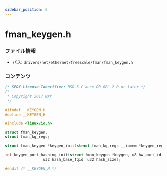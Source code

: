 ```yaml
---
sidebar_position: 6
---
```

# fman_keygen.h

### ファイル情報

- パス: `drivers/net/ethernet/freescale/fman/fman_keygen.h`

### コンテンツ

```h
/* SPDX-License-Identifier: BSD-3-Clause OR GPL-2.0-or-later */
/*
 * Copyright 2017 NXP
 */

#ifndef __KEYGEN_H
#define __KEYGEN_H

#include <linux/io.h>

struct fman_keygen;
struct fman_kg_regs;

struct fman_keygen *keygen_init(struct fman_kg_regs __iomem *keygen_regs);

int keygen_port_hashing_init(struct fman_keygen *keygen, u8 hw_port_id,
			     u32 hash_base_fqid, u32 hash_size);

#endif /* __KEYGEN_H */

```
